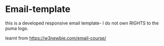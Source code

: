 # Email-template
this is a developed responsive email template- I do not own RIGHTS to the puma logo.

learnt from https://w3newbie.com/email-course/
